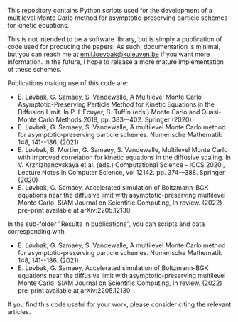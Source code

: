 This repository contains Python scripts used for the development of a multilevel Monte Carlo method for asymptotic-preserving particle schemes for kinetic equations.

This is not intended to be a software library, but is simply a publication of code used for producing the papers. As such, documentation is minimal, but you can reach me at emil.loevbak@kuleuven.be if you want more information. In the future, I hope to release a more mature implementation of these schemes.

Publications making use of this code are:
* E. Løvbak, G. Samaey, S. Vandewalle, A Multilevel Monte Carlo Asymptotic-Preserving Particle Method for Kinetic Equations in the Diffusion Limit. In P. L’Ecuyer, B. Tuffin (eds.) Monte Carlo and Quasi-Monte Carlo Methods 2018, pp. 383-–402. Springer (2020)
* E. Løvbak, G. Samaey, S. Vandewalle, A multilevel Monte Carlo method for asymptotic-preserving particle schemes. Numerische Mathematik 148, 141--186. (2021)  
* E. Løvbak, B. Mortier, G. Samaey, S. Vandewalle, Multilevel Monte Carlo with improved correlation for kinetic equations in the diffusive scaling. In V. Krzhizhanovskaya et al. (eds.) Computational Science - ICCS 2020., Lecture Notes in Computer Science, vol 12142. pp. 374-–388. Springer (2020)
* E. Løvbak, G. Samaey, Accelerated simulation of Boltzmann-BGK equations near the diffusive limit with asymptotic-preserving multilevel Monte Carlo. SIAM Journal on Scientific Computing, In review. (2022) pre-print available at arXiv:2205.12130

In the sub-folder "Results in publications", you can scripts and data corresponding with 
* E. Løvbak, G. Samaey, S. Vandewalle, A multilevel Monte Carlo method for asymptotic-preserving particle schemes. Numerische Mathematik 148, 141--186. (2021)  
* E. Løvbak, G. Samaey, Accelerated simulation of Boltzmann-BGK equations near the diffusive limit with asymptotic-preserving multilevel Monte Carlo. SIAM Journal on Scientific Computing, In review. (2022) pre-print available at arXiv:2205.12130
 
If you find this code useful for your work, please consider citing the relevant articles.
